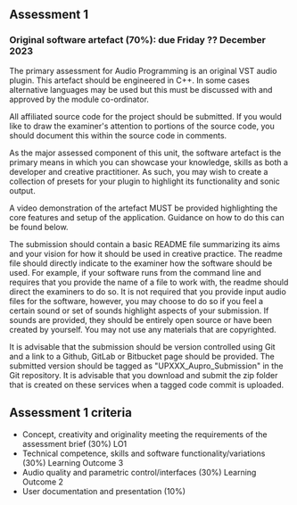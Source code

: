 ## Assessment 1 
### Original software artefact (70%): due Friday ?? December 2023

The primary assessment for Audio Programming is an original VST audio plugin. This artefact should be engineered in C++. In some cases alternative languages may be used but this must be discussed with and approved by the module co-ordinator.

All affiliated source code for the project should be submitted. If you would like to draw the examiner's attention to portions of the source code, you should document this within the source code in comments.

As the major assessed component of this unit, the software artefact is the primary means in which you can showcase your knowledge, skills as both a developer and creative practitioner. As such, you may wish to create a collection of presets for your plugin to highlight its functionality and sonic output.

A video demonstration of the artefact MUST be provided highlighting the core features and setup of the application. Guidance on how to do this can be found below.

The submission should contain a basic README file summarizing its aims and your vision for how it should be used in creative practice. The readme file should directly indicate to the examiner how the software should be used. For example, if your software runs from the command line and requires that you provide the name of a file to work with, the readme should direct the examiners to do so. It is not required that you provide input audio files for the software, however, you may choose to do so if you feel a certain sound or set of sounds highlight aspects of your submission. If sounds are provided, they should be entirely open source or have been created by yourself. You may not use any materials that are copyrighted.

It is advisable that the submission should be version controlled using Git and a link to a Github, GitLab or Bitbucket page should be provided. The submitted version should be tagged as "UPXXX_Aupro_Submission" in the Git repository. It is advisable that you download and submit the zip folder that is created on these services when a tagged code commit is uploaded.

## Assessment 1 criteria
* Concept, creativity and originality meeting the requirements of the assessment brief (30%) LO1
* Technical competence, skills and software functionality/variations (30%) Learning Outcome 3
* Audio quality and parametric control/interfaces (30%) Learning Outcome 2
* User documentation and presentation (10%)
